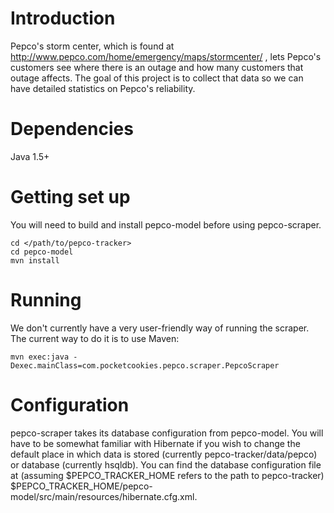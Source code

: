# Introduction

Pepco's storm center, which is found at http://www.pepco.com/home/emergency/maps/stormcenter/ , lets Pepco's customers see where there is an outage and how many customers that outage affects.  The goal of this project is to collect that data so we can have detailed statistics on Pepco's reliability.

# Dependencies

Java 1.5+

# Getting set up

You will need to build and install pepco-model before using pepco-scraper.

    cd </path/to/pepco-tracker>
    cd pepco-model
    mvn install

# Running

We don't currently have a very user-friendly way of running the scraper.  The current way to do it is to use Maven:

    mvn exec:java -Dexec.mainClass=com.pocketcookies.pepco.scraper.PepcoScraper

# Configuration

pepco-scraper takes its database configuration from pepco-model.  You will have to be somewhat familiar with Hibernate if you wish to change the default place in which data is stored (currently pepco-tracker/data/pepco) or database (currently hsqldb).  You can find the database configuration file at (assuming $PEPCO_TRACKER_HOME refers to the path to pepco-tracker) $PEPCO_TRACKER_HOME/pepco-model/src/main/resources/hibernate.cfg.xml.
